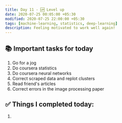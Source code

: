 ```yaml
---
title: Day 11 - 🆙 Level up
date: 2020-07-25 00:05:00 +05:30
modified: 2020-07-25 22:00:00 +05:30
tags: [machine-learning, statistics, deep-learning]
description: Feeling motivated to work well again!
---
```


## 📚 Important tasks for today
1. Go for a jog
2. Do coursera statistics
3. Do coursera neural networks
4. Correct scraped data and replot clusters
5. Read friend's articles
6. Correct errors in the image processing paper

## ✅ Things I completed today:

1. 